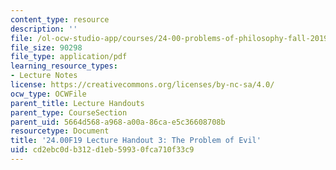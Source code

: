 ```yaml
---
content_type: resource
description: ''
file: /ol-ocw-studio-app/courses/24-00-problems-of-philosophy-fall-2019/cd2ebc0db312d1eb59930fca710f33c9_MIT24_00F19_lecturehandout3.pdf
file_size: 90298
file_type: application/pdf
learning_resource_types:
- Lecture Notes
license: https://creativecommons.org/licenses/by-nc-sa/4.0/
ocw_type: OCWFile
parent_title: Lecture Handouts
parent_type: CourseSection
parent_uid: 5664d568-a968-a00a-86ca-e5c36608708b
resourcetype: Document
title: '24.00F19 Lecture Handout 3: The Problem of Evil'
uid: cd2ebc0d-b312-d1eb-5993-0fca710f33c9
---
```

